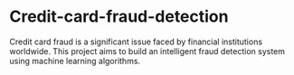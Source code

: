 # Credit-card-fraud-detection
Credit card fraud is a significant issue faced by financial institutions worldwide. This project aims to build an intelligent fraud detection system using machine learning algorithms. 

